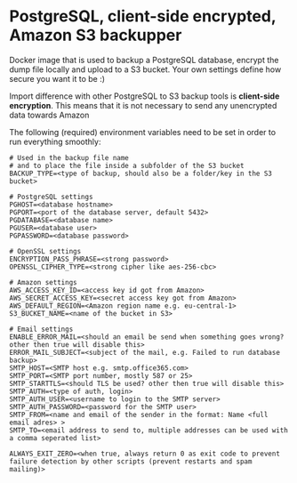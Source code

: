 # PostgreSQL, client-side encrypted, Amazon S3 backupper

Docker image that is used to backup a PostgreSQL database, encrypt the dump file locally and upload to a S3 bucket.
Your own settings define how secure you want it to be :)

Import difference with other PostgreSQL to S3 backup tools is **client-side encryption**.
This means that it is not necessary to send any unencrypted data towards Amazon 

The following (required) environment variables need to be set in order to run everything smoothly:

```properties
# Used in the backup file name 
# and to place the file inside a subfolder of the S3 bucket
BACKUP_TYPE=<type of backup, should also be a folder/key in the S3 bucket>

# PostgreSQL settings
PGHOST=<database hostname>
PGPORT=<port of the database server, default 5432>
PGDATABASE=<database name>
PGUSER=<database user>
PGPASSWORD=<database password>

# OpenSSL settings
ENCRYPTION_PASS_PHRASE=<strong password>
OPENSSL_CIPHER_TYPE=<strong cipher like aes-256-cbc>

# Amazon settings
AWS_ACCESS_KEY_ID=<access key id got from Amazon>
AWS_SECRET_ACCESS_KEY=<secret access key got from Amazon>
AWS_DEFAULT_REGION=<Amazon region name e.g. eu-central-1>
S3_BUCKET_NAME=<name of the bucket in S3>

# Email settings
ENABLE_ERROR_MAIL=<should an email be send when something goes wrong? other then true will disable this>
ERROR_MAIL_SUBJECT=<subject of the mail, e.g. Failed to run database backup>
SMTP_HOST=<SMTP host e.g. smtp.office365.com>
SMTP_PORT=<SMTP port number, mostly 587 or 25>
SMTP_STARTTLS=<should TLS be used? other then true will disable this>
SMTP_AUTH=<type of auth, login>
SMTP_AUTH_USER=<username to login to the SMTP server>
SMTP_AUTH_PASSWORD=<password for the SMTP user>
SMTP_FROM=<name and email of the sender in the format: Name <full email adres> >
SMTP_TO=<email address to send to, multiple addresses can be used with a comma seperated list>

ALWAYS_EXIT_ZERO=<when true, always return 0 as exit code to prevent failure detection by other scripts (prevent restarts and spam mailing)>
```
